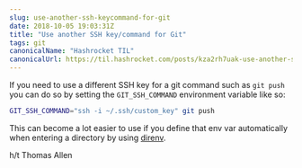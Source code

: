 ```yaml
---
slug: use-another-ssh-keycommand-for-git
date: 2018-10-05 19:03:31Z
title: "Use another SSH key/command for Git"
tags: git
canonicalName: "Hashrocket TIL"
canonicalUrl: https://til.hashrocket.com/posts/kza2rh7uak-use-another-ssh-keycommand-for-git
---
```



If you need to use a different SSH key for a git command such as `git push` you can do so by setting the `GIT_SSH_COMMAND` environment variable like so:

```bash
GIT_SSH_COMMAND="ssh -i ~/.ssh/custom_key" git push
```

This can become a lot easier to use if you define that env var automatically when entering a directory by using [direnv](https://github.com/direnv/direnv).

h/t Thomas Allen
